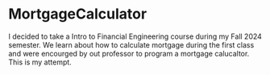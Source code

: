 # MortgageCalculator

I decided to take a Intro to Financial Engineering course during my Fall 2024 semester. We learn about how to calculate mortgage during the first class and were encourged by out professor to program a mortgage calucaltor. This is my attempt. 
